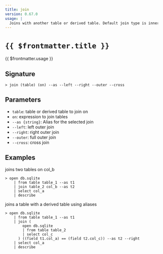 ```yaml
---
title: join
version: 0.67.0
usage: |
  Joins with another table or derived table. Default join type is inner
---
```


# <code>{{ $frontmatter.title }}</code>

<div style='white-space: pre-wrap;'>{{ $frontmatter.usage }}</div>

## Signature

```> join (table) (on) --as --left --right --outer --cross```

## Parameters

 -  `table`: table or derived table to join on
 -  `on`: expression to join tables
 -  `--as {string}`: Alias for the selected join
 -  `--left`: left outer join
 -  `--right`: right outer join
 -  `--outer`: full outer join
 -  `--cross`: cross join

## Examples

joins two tables on col_b
```shell
> open db.sqlite
    | from table table_1 --as t1
    | join table_2 col_b --as t2
    | select col_a
    | describe
```

joins a table with a derived table using aliases
```shell
> open db.sqlite
    | from table table_1 --as t1
    | join (
        open db.sqlite
        | from table table_2
        | select col_c
      ) ((field t1.col_a) == (field t2.col_c)) --as t2 --right
    | select col_a
    | describe
```

